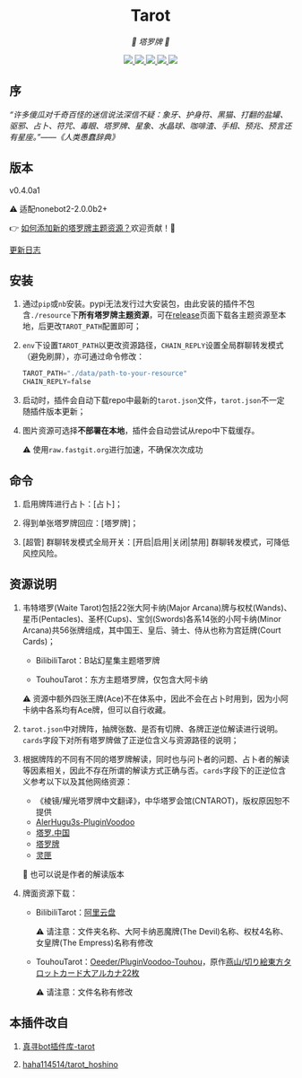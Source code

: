 <div align="center">

# Tarot

_🔮 塔罗牌 🔮_

</div>

<p align="center">
  
  <a href="https://github.com/MinatoAquaCrews/nonebot_plugin_tarot/blob/main/LICENSE">
    <img src="https://img.shields.io/github/license/MinatoAquaCrews/nonebot_plugin_tarot?color=blue">
  </a>
  
  <a href="https://github.com/nonebot/nonebot2">
    <img src="https://img.shields.io/badge/nonebot2-2.0.0b2+-green">
  </a>
  
  <a href="https://github.com/MinatoAquaCrews/nonebot_plugin_tarot/releases/tag/v0.4.0a1">
    <img src="https://img.shields.io/github/v/release/MinatoAquaCrews/nonebot_plugin_tarot?color=orange">
  </a>

  <a href="https://www.codefactor.io/repository/github/MinatoAquaCrews/nonebot_plugin_tarot">
    <img src="https://img.shields.io/codefactor/grade/github/MinatoAquaCrews/nonebot_plugin_tarot/main?color=red">
  </a>

  <a href="https://github.com/MinatoAquaCrews/nonebot_plugin_tarot">
    <img src="https://img.shields.io/pypi/dm/nonebot_plugin_tarot">
  </a>
  
</p>

## 序

*“许多傻瓜对千奇百怪的迷信说法深信不疑：象牙、护身符、黑猫、打翻的盐罐、驱邪、占卜、符咒、毒眼、塔罗牌、星象、水晶球、咖啡渣、手相、预兆、预言还有星座。”——《人类愚蠢辞典》*

## 版本

v0.4.0a1

⚠ 适配nonebot2-2.0.0b2+

👉 [如何添加新的塔罗牌主题资源？](./How-to-add-new-tarot-theme.md)欢迎贡献！🙏

[更新日志](https://github.com/MinatoAquaCrews/nonebot_plugin_tarot/releases/tag/v0.4.0a1)

## 安装

1. 通过`pip`或`nb`安装。pypi无法发行过大安装包，由此安装的插件不包含`./resource`下**所有塔罗牌主题资源**，可在[release](https://github.com/MinatoAquaCrews/nonebot_plugin_tarot/releases/tag/v0.4.0a1)页面下载各主题资源至本地，后更改`TAROT_PATH`配置即可；

2. `env`下设置`TAROT_PATH`以更改资源路径，`CHAIN_REPLY`设置全局群聊转发模式（避免刷屏），亦可通过命令修改：

    ```python
    TAROT_PATH="./data/path-to-your-resource"
    CHAIN_REPLY=false
    ```

3. 启动时，插件会自动下载repo中最新的`tarot.json`文件，`tarot.json`不一定随插件版本更新；

4. 图片资源可选择**不部署在本地**，插件会自动尝试从repo中下载缓存。

    ⚠ 使用`raw.fastgit.org`进行加速，不确保次次成功

## 命令

1. 启用牌阵进行占卜：[占卜]；

2. 得到单张塔罗牌回应：[塔罗牌]；

3. [超管] 群聊转发模式全局开关：[开启|启用|关闭|禁用] 群聊转发模式，可降低风控风险。

## 资源说明

1. 韦特塔罗(Waite Tarot)包括22张大阿卡纳(Major Arcana)牌与权杖(Wands)、星币(Pentacles)、圣杯(Cups)、宝剑(Swords)各系14张的小阿卡纳(Minor Arcana)共56张牌组成，其中国王、皇后、骑士、侍从也称为宫廷牌(Court Cards)；

	- BilibiliTarot：B站幻星集主题塔罗牌
  
	- TouhouTarot：东方主题塔罗牌，仅包含大阿卡纳

	⚠ 资源中额外四张王牌(Ace)不在体系中，因此不会在占卜时用到，因为小阿卡纳中各系均有Ace牌，但可以自行收藏。

2. `tarot.json`中对牌阵，抽牌张数、是否有切牌、各牌正逆位解读进行说明。`cards`字段下对所有塔罗牌做了正逆位含义与资源路径的说明；

3. 根据牌阵的不同有不同的塔罗牌解读，同时也与问卜者的问题、占卜者的解读等因素相关，因此不存在所谓的解读方式正确与否。`cards`字段下的正逆位含义参考以下以及其他网络资源：

    - 《棱镜/耀光塔罗牌中文翻译》，中华塔罗会馆(CNTAROT)，版权原因恕不提供
    - [AlerHugu3s-PluginVoodoo](https://github.com/AlerHugu3s/PluginVoodoo/blob/master/data/PluginVoodoo/TarotData/Tarots.json)
    - [塔罗.中国](https://tarotchina.net/)
    - [塔罗牌](http://www.taluo.org/)
    - [灵匣](https://www.lnka.cn/)

    🤔 也可以说是作者的解读版本

4. 牌面资源下载：
	
	- BilibiliTarot：[阿里云盘](https://www.aliyundrive.com/s/cvbxLQQ9wD5/folder/61000cc1c78a1da52ef548beb9591a01bdb09a79)

		⚠ 请注意：文件夹名称、大阿卡纳恶魔牌(The Devil)名称、权杖4名称、女皇牌(The Empress)名称有修改

	- TouhouTarot：[Oeeder/PluginVoodoo-Touhou](https://github.com/Oeeder/PluginVoodoo-Touhou/releases/tag/PluginVoodoo)，原作[燕山/切り絵東方タロットカード大アルカナ22枚](https://www.pixiv.net/artworks/93632047)

		⚠ 请注意：文件名称有修改

## 本插件改自

1. [真寻bot插件库-tarot](https://github.com/AkashiCoin/nonebot_plugins_zhenxun_bot)

2. [haha114514/tarot_hoshino](https://github.com/haha114514/tarot_hoshino)
